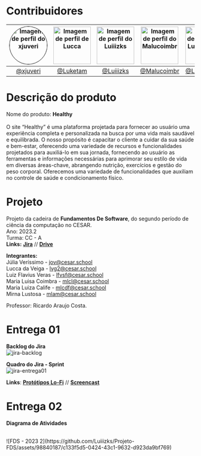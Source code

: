 # Contribuidores

| <img src="https://github.com/xjuveri.png" alt="Imagem de perfil do xjuveri" style="border-radius: 50%; border: 1px solid #000; width: 100px; height: 100px;"> | <img src="https://github.com/Luketam.png" alt="Imagem de perfil de Lucca" width="100" height="100"> | <img src="https://github.com/Luiiizks.png" alt="Imagem de perfil do Luiiizks" width="100" height="100"> | <img src="https://github.com/Malucoimbr.png" alt="Imagem de perfil do Malucoimbr" width="100" height="100"> | <img src="https://github.com/LuizaCalife.png" alt="Imagem de perfil do LuizaCalife" width="100" height="100"> | <img src="https://github.com/mihlamonteiro.png" alt="Imagem de perfil do mihlamonteiro" width="100" height="100"> |
| :----------------------------------------------------------------------------------------------------: | :----------------------------------------------------------------------------------------------------: | :----------------------------------------------------------------------------------------------------: | :----------------------------------------------------------------------------------------------------: | :----------------------------------------------------------------------------------------------------: | :----------------------------------------------------------------------------------------------------: |
| [@xjuveri](https://github.com/xjuveri)                                                              | [@Luketam](https://github.com/Luketam)                                                              | [@Luiiizks](https://github.com/Luiiizks)                                                              | [@Malucoimbr](https://github.com/Malucoimbr)                                                              | [@LuizaCalife](https://github.com/LuizaCalife)                                                              | [@mihlamonteiro](https://github.com/mihlamonteiro)                                                              |

# Descrição do produto
Nome do produto: **Healthy** <br/> <br/>
O site “Healthy” é uma plataforma projetada para fornecer ao usuário uma experiência completa e personalizada na busca por uma vida mais saudável e equilibrada. O nosso propósito é capacitar o cliente a cuidar da sua saúde e bem-estar, oferecendo uma variedade de recursos e funcionalidades projetados para auxiliá-lo em sua jornada, fornecendo ao usuário as ferramentas e informações necessárias para aprimorar seu estilo de vida em diversas áreas-chave, abrangendo nutrição, exercícios e gestão do peso corporal. Oferecemos uma variedade de funcionalidades que auxiliam no controle de saúde e condicionamento físico.

# Projeto
Projeto da cadeira de **Fundamentos De Software**, do segundo período de ciência da computação no CESAR. <br/>
Ano: 2023.2 <br/>
Turma: CC - A <br/>
**Links:**
[**Jira**](https://fds-cesar.atlassian.net/jira/software/projects/HEAL/boards/2) // [**Drive**](https://drive.google.com/drive/folders/1iBCM2QprI1FWM4f6AfQXnx1gVc7KUZbJ) <br/>


**Integrantes:** <br/>
Júlia Veríssimo - jov@cesar.school <br/>
Lucca da Veiga - lvg2@cesar.school <br/>
Luiz Flavius Veras - lfvsf@cesar.school <br/>
Maria Luisa Coimbra - mlcl@cesar.school <br/>
Maria Luiza Calife - mlcdf@cesar.school <br/>
Mirna Lustosa - mlam@cesar.school <br/>
  
Professor: Ricardo Araujo Costa.

# Entrega 01

**Backlog do Jira**
 <br/>
![jira-backlog](https://github.com/Luiiizks/Projeto-FDS/assets/98840187/f66b07f9-a9d1-4651-bf0f-ab73c68d3987)

**Quadro do Jira - Sprint**
 <br/>
![jira-entrega01](https://github.com/Luiiizks/Projeto-FDS/assets/98840187/7d141114-464e-4c22-8c7e-65c709dad1e7)
 <br/>

**Links**:
[**Protótipos Lo-Fi**](https://www.figma.com/file/PIuWUbePnvkrIQYNdAbEzt/fds?type=design&node-id=0-1&mode=design&t=abkDhZbpuhEPAxAU-0) //
[**Screencast**](https://drive.google.com/file/d/1jpGMLBfzb3DUeeEWV57G-Mo9xKpQb0GF/view?usp=drive_link) <br/>


# Entrega 02

**Diagrama de Atividades**

<br/>
![FDS - 2023 2](https://github.com/Luiiizks/Projeto-FDS/assets/98840187/c133f5d5-0424-43c1-9632-d923da9bf769)
<br/>






